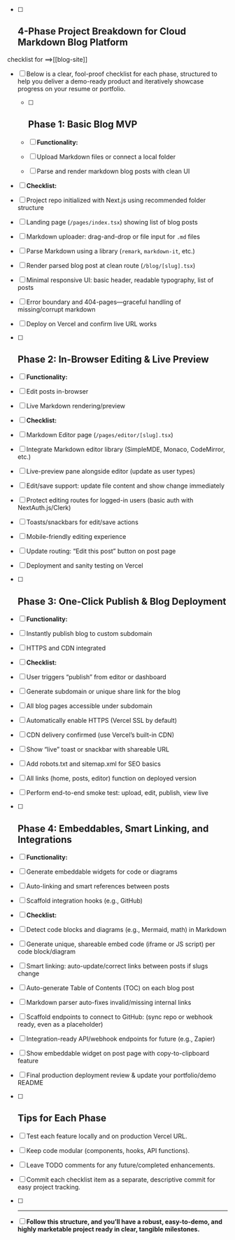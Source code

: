- [ ] ## 4-Phase Project Breakdown for Cloud Markdown Blog Platform
checklist for ==>[[blog-site]] 


- [ ] Below is a clear, fool-proof checklist for each phase, structured to help you deliver a demo-ready product and iteratively showcase progress on your resume or portfolio.
	
	- [ ] ## **Phase 1: Basic Blog MVP**
	
	- [ ] **Functionality:**
	
	- [ ] Upload Markdown files or connect a local folder
	    
	- [ ] Parse and render markdown blog posts with clean UI
    

- [ ] **Checklist:**

- [ ]  Project repo initialized with Next.js using recommended folder structure
    
- [ ]  Landing page (`/pages/index.tsx`) showing list of blog posts
    
- [ ]  Markdown uploader: drag-and-drop or file input for `.md` files
    
- [ ]  Parse Markdown using a library (`remark`, `markdown-it`, etc.)
    
- [ ]  Render parsed blog post at clean route (`/blog/[slug].tsx`)
    
- [ ]  Minimal responsive UI: basic header, readable typography, list of posts
    
- [ ]  Error boundary and 404-pages—graceful handling of missing/corrupt markdown
    
- [ ]  Deploy on Vercel and confirm live URL works
    

- [ ] ## **Phase 2: In-Browser Editing & Live Preview**

- [ ] **Functionality:**

- [ ] Edit posts in-browser
    
- [ ] Live Markdown rendering/preview
    

- [ ] **Checklist:**

- [ ]  Markdown Editor page (`/pages/editor/[slug].tsx`)
    
- [ ]  Integrate Markdown editor library (SimpleMDE, Monaco, CodeMirror, etc.)
    
- [ ]  Live-preview pane alongside editor (update as user types)
    
- [ ]  Edit/save support: update file content and show change immediately
    
- [ ]  Protect editing routes for logged-in users (basic auth with NextAuth.js/Clerk)
    
- [ ]  Toasts/snackbars for edit/save actions
    
- [ ]  Mobile-friendly editing experience
    
- [ ]  Update routing: “Edit this post” button on post page
    
- [ ]  Deployment and sanity testing on Vercel
    

- [ ] ## **Phase 3: One-Click Publish & Blog Deployment**

- [ ] **Functionality:**

- [ ] Instantly publish blog to custom subdomain
    
- [ ] HTTPS and CDN integrated
    

- [ ] **Checklist:**

- [ ]  User triggers “publish” from editor or dashboard
    
- [ ]  Generate subdomain or unique share link for the blog
    
- [ ]  All blog pages accessible under subdomain
    
- [ ]  Automatically enable HTTPS (Vercel SSL by default)
    
- [ ]  CDN delivery confirmed (use Vercel’s built-in CDN)
    
- [ ]  Show “live” toast or snackbar with shareable URL
    
- [ ]  Add robots.txt and sitemap.xml for SEO basics
    
- [ ]  All links (home, posts, editor) function on deployed version
    
- [ ]  Perform end-to-end smoke test: upload, edit, publish, view live
    

- [ ] ## **Phase 4: Embeddables, Smart Linking, and Integrations**

- [ ] **Functionality:**

- [ ] Generate embeddable widgets for code or diagrams
    
- [ ] Auto-linking and smart references between posts
    
- [ ] Scaffold integration hooks (e.g., GitHub)
    

- [ ] **Checklist:**

- [ ]  Detect code blocks and diagrams (e.g., Mermaid, math) in Markdown
    
- [ ]  Generate unique, shareable embed code (iframe or JS script) per code block/diagram
    
- [ ]  Smart linking: auto-update/correct links between posts if slugs change
    
- [ ]  Auto-generate Table of Contents (TOC) on each blog post
    
- [ ]  Markdown parser auto-fixes invalid/missing internal links
    
- [ ]  Scaffold endpoints to connect to GitHub: (sync repo or webhook ready, even as a placeholder)
    
- [ ]  Integration-ready API/webhook endpoints for future (e.g., Zapier)
    
- [ ]  Show embeddable widget on post page with copy-to-clipboard feature
    
- [ ]  Final production deployment review & update your portfolio/demo README
    

- [ ] ## **Tips for Each Phase**

- [ ] Test each feature locally and on production Vercel URL.
    
- [ ] Keep code modular (components, hooks, API functions).
    
- [ ] Leave TODO comments for any future/completed enhancements.
    
- [ ] Commit each checklist item as a separate, descriptive commit for easy project tracking.
    

- [ ] ---

- [ ] **Follow this structure, and you’ll have a robust, easy-to-demo, and highly marketable project ready in clear, tangible milestones.**
